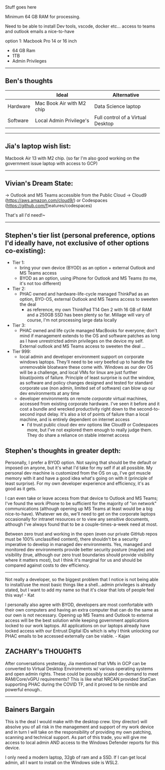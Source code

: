 Stuff goes here

Minimum 64 GB RAM for processing.

Need to be able to install Dev tools, vscode, docker etc...
access to teams and outlook emails a nice-to-have

option 1:
Macbook Pro 14 or 16 inch
- 64 GB Ram
- 1TB 
- Admin Privileges

---
## Ben's thoughts

||Ideal|Alternative|
|---|---|---|
|Hardware|Mac Book Air with M2 chip|Data Science laptop|
|Software|Local Admin Privilege's|Full control of a Virtual Desktop|

---

## Jia's laptop wish list:

Macbook Air 13 with M2 chip. (so far I'm also good working on the government issue laptop with access to GCP)

---
## Vivian's Dream State:
-> Outlook and MS Teams accessible from the Public Cloud
-> Cloud9 (https://aws.amazon.com/cloud9/) or Codespaces (https://github.com/f)eatures/codespaces)

That's all I'd need!~

---
## Stephen's tier list (personal preference, options I'd ideally have, not exclusive of other options co-existing):
- Tier 1:
  - bring your own device (BYOD) as an option + external Outlook and MS Teams access
  - BYOD as an option, using iPhone for Outlook and MS Teams (to me, it's not too different)
- Tier 2:
  - PHAC owned and hardware-life-cycle managed ThinkPad as an option, BYO-OS, external Outlook and MS Teams access to sweeten the deal
    - as reference, my own ThinkPad T14 Gen 2 with 16 GB of RAM and a 250GB SSD has been plenty so far. Millage will vary of course, I'm not processing large data locally 
- Tier 3:
  - PHAC owned and life cycle managed MacBooks for everyone; don't mind if management extends to the OS and software patches as long as I have unrestricted admin privileges on the device my self. External outlook and MS Teams access to sweeten the deal
...
- Tier 999:
  - local admin and developer environment support on corporate windows laptops. They'll need to be _very_ beefed up to handle the unremovable bloatware these come with. Windows as our dev OS will be a challenge, and local VMs for linux are just further bloat/points of failure. Principle of least surprise is out the window, as software and policy changes designed and tested for standard corporate use (non admin, limited set of software) can blow up our dev environments at any time
  - developer environments on remote _corporate_ virtual machines, accessed from existing corporate hardware. I've seen it before and it cost a bundle and wrecked productivity right down to the second-to-second input delay. It's also a lot of points of failure than a local machine, and is entirely dependent on internet access
    - I'd trust public cloud dev env options like Cloud9 or Codespaces more, but I've not explored them enough to really judge them. They do share a reliance on stable internet access

## Stephen's thoughts in greater depth:
Personally, I prefer a BYOD option. Not saying that should be the default or imposed on anyone, but it's what I'd take for my self if at all possible. My personal dev machine is customized from the OS on up, I've got muscle memory with it and have a good idea what's going on with it (principle of least surprise). For my own developer experience and efficiency, it's as good as it gets.

I can even take or leave access from that device to Outlook and MS Teams; I've found the work iPhone to be sufficient for the majority of "on network" communications (although opening up MS Teams at least would be a big nice-to-have). Whatever we do, we'll need to get on the corporate laptops occasionally for intranet resources or to view any sensitive documents, although I've always found that to be a couple-times-a-week need at most.

Between zero trust and working in the open (even our private GitHub repos must be 100% unclassified content), there shouldn't be a security imperative to develop in managed dev environments. Yes, managed and monitored dev environments provide better security posture (maybe) and visibility (true, although our zero trust boundaries should provide visibility where it matters most), but I think it's marginal for us and should be compared against costs to dev efficiency.

----

Not really a developer, so the biggest problem that I notice is not being able to install/use the most basic things like a shell...admin privileges is already stated, but I want to add my name so that it's clear that lots of people feel this way! - Kat

I personally also agree with BYOD, developers are most comfortable with their own computers and having an extra computer that can do the same as our own is not necessary. Opening up MS Teams and Outlook to external access will be the best solution while keeping government applications locked to our work laptops. All applications on our laptops already have locked access with our Entrust Digital IDs which is why I think unlocking our PHAC emails to be accessed externally can be viable. - Kajan

## ZACHARY's THOUGHTS

After conversations yesterday, Jia mentioned that VMs in GCP can be converted to Virtual Desktop Environments w/ various operating systems and open admin rights. These could be possibly scaled on-demand to meet RAM/Core/vGPU requirements?  This is like what NRCAN provided StatCan supporting PHAC during the COVID TF, and it proved to be nimble and powerful enough..
***

## Bainers Bargain

This is the deal I would make with the desktop crew. I(my director) will absolve you of all risk in the management and support of my work device and in turn I will take on the responsibility of providing my own patching, scanning and technical support. As part of this trade, you will give me access to local admin AND access to the Windows Defender reports for this device.

I only need a modern laptop, 32gb of ram and a SSD. If I can get local admin, all I want to install on the Windows side is WSL2. 

